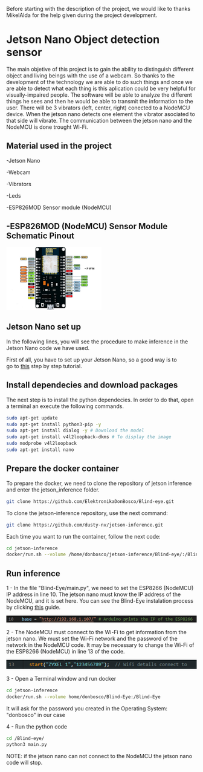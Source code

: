 Before starting with the description of the project, we would like to thanks MikelAlda for the help given during the project development.

# Jetson Nano Object detection sensor

The main objetive of this project is to gain the ability to distinguish different object and living beings with the use of a webcam. So thanks to the development of the technology we are able to do such things and once we are able to detect what each thing is this aplication could be very helpful for visually-impaired people.
The software will be able to analyze the different things he sees and then he would be able to transmit the information to the user.
There will be 3 vibrators (left, center, right) conected to a NodeMCU device. When the jetson nano detects one element the vibrator asociated to that side will vibrate.
The communication between the jetson nano and the NodeMCU is done trought Wi-Fi.

## Material used in the project
-Jetson Nano

-Webcam

-Vibrators

-Leds

-ESP826MOD Sensor module (NodeMCU)

## -ESP826MOD (NodeMCU) Sensor Module Schematic Pinout
<img src="https://github.com/ElektronikaDonBosco/Blind-eye/blob/master/60893535def1e6e04c6f55b835bcd917.jpg" width=50% height=50%>

## Jetson Nano set up
In the following lines, you will see the procedure to make inference in the Jetson Nano code we have used.

First of all, you have to set up your Jetson Nano, so a good way is to  
go to [this](https://developer.nvidia.com/embedded/learn/get-started-jetson-nano-devkit#intro) step by step tutorial.

## Install dependecies and download packages

The next step is to install the python dependecies. In order to do that, open a terminal an execute the following commands.

```bash
sudo apt-get update
sudo apt-get install python3-pip -y
sudo apt-get install dialog -y # Download the model
sudo apt-get install v4l2loopback-dkms # To display the image
sudo modprobe v4l2loopback
sudo apt-get install nano 
```

## Prepare the docker container

To prepare the docker, we need to clone the repository of jetson inference and enter the jetson_inference folder.
```bash
git clone https://github.com/ElektronikaDonBosco/Blind-eye.git

```

To clone the jetson-inference repository, use the next command:

```bash
git clone https://github.com/dusty-nv/jetson-inference.git


```

Each time you want to run the container, follow the next code:

```bash
cd jetson-inference
docker/run.sh --volume /home/donbosco/jetson-inference/Blind-eye/:/Blind-eye #Beware that you must use your own computer path.
```

## Run inference

1 - In the file "Blind-Eye/main.py", we need to set the ESP8266 (NodeMCU) IP address in line 10. The jetson nano must know the IP address of the NodeMCU, and it is set here. You can see the Blind-Eye instalation process by clicking [this](https://github.com/ElektronikaDonBosco/Blind-Eye) guide.

![](assets/2023-05-03_101412.png)

2 - The NodeMCU must connect to the Wi-Fi to get information from the jetson nano. We must set the Wi-Fi network and the password of the network in the NodeMCU code. It may be necessary to change the Wi-Fi of the ESP8266 (NodeMCU) in line 13 of the code.

![](assets/2023-05-03_101304.png)


3 - Open a Terminal window and run docker
```bash
cd jetson-inference
docker/run.sh --volume home/donbosco/Blind-Eye:/Blind-Eye
```
It will ask for the password you created in the Operating System: "donbosco" in our case

4 - Run the python code
```bash
cd /Blind-eye/
python3 main.py
```

NOTE: if the jetson nano can not connect to the NodeMCU the jetson nano code will stop.
